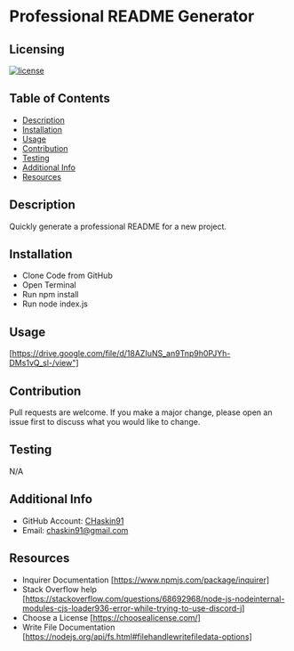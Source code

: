 # Professional README Generator

## Licensing
[![license](https://img.shields.io/badge/license-MIT-blue)](https://shields.io)

## Table of Contents 
  - [Description](#description)
  - [Installation](#installation)
  - [Usage](#usage)
  - [Contribution](#contribution)
  - [Testing](#testing)
  - [Additional Info](#additional-info)
  - [Resources](#resources)


## Description
Quickly generate a professional README for a new project.

## Installation
* Clone Code from GitHub
* Open Terminal
* Run npm install
* Run node index.js

## Usage 
[https://drive.google.com/file/d/18AZIuNS_an9Tnp9h0PJYh-DMs1vQ_sl-/view"]

## Contribution
Pull requests are welcome.  If you make a major change, please open an issue first to discuss what you would like to change.

## Testing
N/A

## Additional Info
* GitHub Account: [CHaskin91](https://github.com/CHaskin91)
* Email: chaskin91@gmail.com

## Resources
* Inquirer Documentation [https://www.npmjs.com/package/inquirer]
* Stack Overflow help [https://stackoverflow.com/questions/68692968/node-js-nodeinternal-modules-cjs-loader936-error-while-trying-to-use-discord-j]
* Choose a License [https://choosealicense.com/]
* Write File Documentation [https://nodejs.org/api/fs.html#filehandlewritefiledata-options]